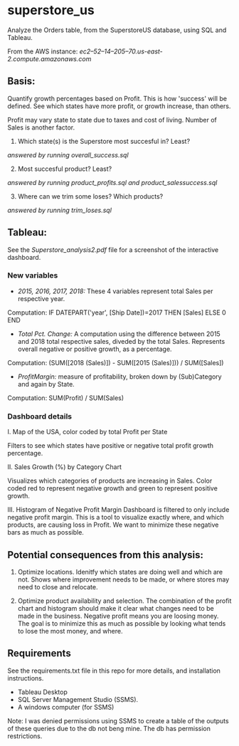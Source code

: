 # superstore_us
Analyze the Orders table, from the SuperstoreUS database, using SQL and Tableau.

From the AWS instance: *ec2–52–14–205–70.us-east-2.compute.amazonaws.com*

## Basis:
Quantify growth percentages based on Profit. This is how 'success' will be defined. See which states have more profit, or growth increase, than others.

Profit may vary state to state due to taxes and cost of living. Number of Sales is another factor.

1. Which state(s) is the Superstore most succesful in? Least?

*answered by running overall_success.sql*

2. Most succesful product? Least?

*answered by running product_profits.sql and product_salessuccess.sql*


3. Where can we trim some loses? Which products?

*answered by running trim_loses.sql*


## Tableau:

See the *Superstore_analysis2.pdf* file for a screenshot of the interactive dashboard.

### New variables
- *2015, 2016, 2017, 2018:* These 4 variables represent total Sales per respective year.

Computation: IF DATEPART('year', [Ship Date])=2017 THEN [Sales] ELSE 0 END

- *Total Pct. Change:* A computation using the difference between 2015 and 2018 total respective sales, diveded by the total Sales. Represents overall negative or positive growth, as a percentage.

Computation: (SUM([2018 (Sales)]) - SUM([2015 (Sales)])) / SUM([Sales])

- *ProfitMargin:*  measure of profitability, broken down by (Sub)Category and again by State. 

Computation: SUM(Profit) / SUM(Sales)


### Dashboard details
I. Map of the USA, color coded by total Profit per State

Filters to see which states have positive or negative total profit growth percentage. 


II. Sales Growth (%) by Category Chart

Visualizes which categories of products are increasing in Sales. 
Color coded red to represent negative growth and green to represent positive growth.

III. Histogram of Negative Profit Margin
Dashboard is filtered to only include negative profit margin. This is a tool to visualize exactly where, and which products, are causing loss in Profit. We want to minimize these negative bars as much as possible. 



## Potential consequences from this analysis:
1. Optimize locations.
  Idenitfy which states are doing well and which are not. Shows where improvement needs to be made, or where stores may need to close and relocate. 

2. Optimize product availability and selection.
The combination of the profit chart and histogram should make it clear what changes need to be made in the business. Negative profit means you are loosing money. The goal is to minimize this as much as possible by looking what tends to lose the most money, and where.

## Requirements
See the requirements.txt file in this repo for more details, and installation instructions.

- Tableau Desktop
- SQL Server Management Studio (SSMS).
- A windows computer (for SSMS)

Note: I was denied permissions using SSMS to create a table of the outputs of these queries due to the db not beng mine. The db has permission restrictions.

